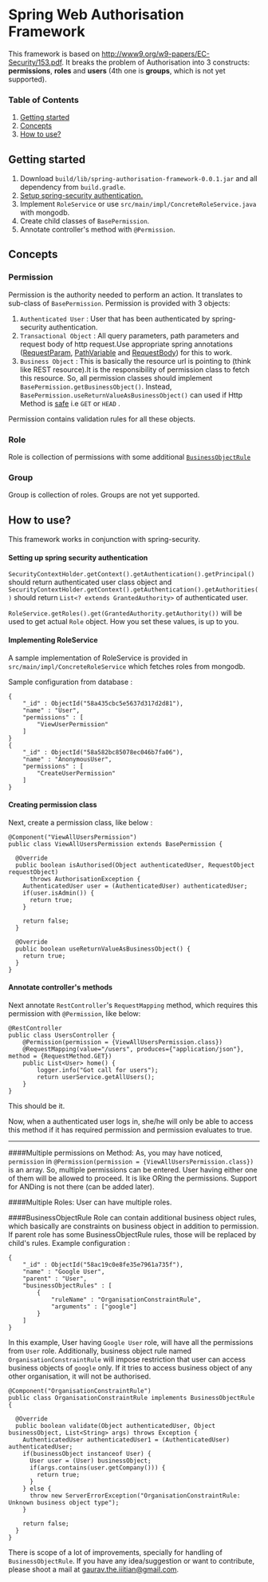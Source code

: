 # Spring Web Authorisation Framework
This framework is based on http://www9.org/w9-papers/EC-Security/153.pdf.
It breaks the problem of Authorisation into 3 constructs: __permissions__, __roles__ and __users__ (4th one is __groups__, which is not yet supported).

### Table of Contents
1. [Getting started](#getting-started)
2. [Concepts](#concepts)
3. [How to use?](#how-to-use)

## Getting started
1. Download `build/lib/spring-authorisation-framework-0.0.1.jar` and all dependency from `build.gradle`.
2. [Setup spring-security authentication.](#setting-up-spring-security-authentication)
3. Implement `RoleService` or use `src/main/impl/ConcreteRoleService.java` with mongodb.
4. Create child classes of `BasePermission`.
5. Annotate controller's method with `@Permission`.

## Concepts

### Permission
Permission is the authority needed to perform an action. It translates to sub-class of `BasePermission`.
Permission is provided with 3 objects:

1. `Authenticated User` : User that has been authenticated by spring-security authentication.
2. `Transactional Object` : All query parameters, path parameters and request body of http request.Use appropriate spring annotations ([RequestParam][1], [PathVariable][2] and [RequestBody][3]) for this to work.
3. `Business Object` : This is basically the resource url is pointing to (think like REST resource).It is the responsibility of permission class to fetch this resource. So, all permission classes should implement `BasePermission.getBusinessObject()`. Instead, `BasePermission.useReturnValueAsBusinessObject()` can used if Http Method is [safe][4] i.e `GET` or `HEAD` .

Permission contains validation rules for all these objects.


### Role
Role is collection of permissions with some additional [`BusinessObjectRule`](#businessobjectrule)


### Group
Group is collection of roles. Groups are not yet supported.

## How to use?

This framework works in conjunction with spring-security.

#### Setting up spring security authentication
`SecurityContextHolder.getContext().getAuthentication().getPrincipal()` should return authenticated user
class object and `SecurityContextHolder.getContext().getAuthentication().getAuthorities()`
should return `List<? extends GrantedAuthority>` of authenticated user.

`RoleService.getRoles().get(GrantedAuthority.getAuthority())` will be used to
get actual `Role` object. How you set these values, is up to you.

#### Implementing RoleService
A sample implementation of RoleService is provided
in `src/main/impl/ConcreteRoleService` which fetches roles from mongodb.

Sample configuration from database :
```
{
	"_id" : ObjectId("58a435cbc5e5637d317d2d81"),
	"name" : "User",
	"permissions" : [
		"ViewUserPermission"
	]
}
{
	"_id" : ObjectId("58a582bc85078ec046b7fa06"),
	"name" : "AnonymousUser",
	"permissions" : [
		"CreateUserPermission"
	]
}
```

#### Creating permission class
Next, create a permission class, like below :
```
@Component("ViewAllUsersPermission")
public class ViewAllUsersPermission extends BasePermission {

  @Override
  public boolean isAuthorised(Object authenticatedUser, RequestObject requestObject)
      throws AuthorisationException {
    AuthenticatedUser user = (AuthenticatedUser) authenticatedUser;
    if(user.isAdmin()) {
      return true;
    }

    return false;
  }

  @Override
  public boolean useReturnValueAsBusinessObject() {
    return true;
  }
}
```

#### Annotate controller's methods
Next annotate `RestController`'s `RequestMapping` method, which requires this permission with `@Permission`, like below:
```
@RestController
public class UsersController {
    @Permission(permission = {ViewAllUsersPermission.class})
    @RequestMapping(value="/users", produces={"application/json"}, method = {RequestMethod.GET})
    public List<User> home() {
        logger.info("Got call for users");
        return userService.getAllUsers();
    }
}
```
This should be it.

Now, when a authenticated user logs in, she/he will only be able to access this method if it has required
permission and permission evaluates to true.

---

####Multiple permissions on Method:
As, you may have noticed, `permission` in `@Permission(permission = {ViewAllUsersPermission.class})`
is an array. So, multiple permissions can be entered. User having either one of them will be allowed
to proceed. It is like ORing the permissions. Support for ANDing is not there (can be added later).

####Multiple Roles:
User can have multiple roles.

####BusinessObjectRule
Role can contain additional business object rules, which basically are constraints on business object
in addition to permission. If parent role has some BusinessObjectRule rules, those will be replaced
by child's rules. Example configuration :
```
{
	"_id" : ObjectId("58ac19c0e8fe35e7961a735f"),
	"name" : "Google User",
	"parent" : "User",
	"businessObjectRules" : [
		{
			"ruleName" : "OrganisationConstraintRule",
			"arguments" : ["google"]
		}
	]
}
```

In this example, User having `Google User` role, will have all the permissions from `User` role. Additionally, business object rule named
`OrganisationConstraintRule` will impose restriction that user can access business objects
of `google` only. If it tries to access business object of any other organisation, it will not be authorised.

```
@Component("OrganisationConstraintRule")
public class OrganisationConstraintRule implements BusinessObjectRule {

  @Override
  public boolean validate(Object authenticatedUser, Object businessObject, List<String> args) throws Exception {
    AuthenticatedUser authenticatedUser1 = (AuthenticatedUser) authenticatedUser;
    if(businessObject instanceof User) {
      User user = (User) businessObject;
      if(args.contains(user.getCompany())) {
        return true;
      }
    } else {
      throw new ServerErrorException("OrganisationConstraintRule: Unknown business object type");
    }

    return false;
  }
}
```

There is scope of a lot of improvements, specially for handling of `BusinessObjectRule`. If you have any idea/suggestion or want to contribute, please shoot a mail at gaurav.the.iiitian@gmail.com.

[1]: https://docs.spring.io/spring-framework/docs/current/javadoc-api/org/springframework/web/bind/annotation/RequestParam.html
[2]: https://docs.spring.io/spring-framework/docs/current/javadoc-api/org/springframework/web/bind/annotation/PathVariable.html
[3]: http://docs.spring.io/spring-framework/docs/current/javadoc-api/org/springframework/web/bind/annotation/RequestBody.html
[4]: https://www.w3.org/Protocols/rfc2616/rfc2616-sec9.html
